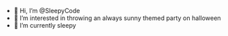 - 👋 Hi, I’m @SleepyCode
- 👀 I’m interested in throwing an always sunny themed party on halloween
- 🌱 I’m currently sleepy

<!---
SleepyCode/SleepyCode is a ✨ special ✨ repository because its `README.md` (this file) appears on your GitHub profile.
You can click the Preview link to take a look at your changes.
--->
